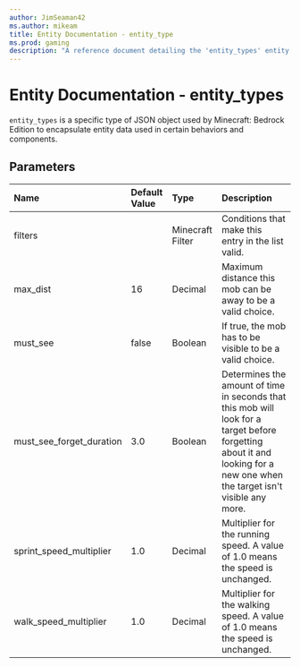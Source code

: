 ```yaml
---
author: JimSeaman42
ms.author: mikeam
title: Entity Documentation - entity_type
ms.prod: gaming
description: "A reference document detailing the 'entity_types' entity filter"
---
```


# Entity Documentation - entity_types

`entity_types` is a specific type of JSON object used by Minecraft: Bedrock Edition to encapsulate entity data used in certain behaviors and components.

## Parameters

|Name |Default Value |Type |Description |
|:-----|:--------------|:-----|:------------|
|filters | |Minecraft Filter|Conditions that make this entry in the list valid. |
|max_dist |16 |Decimal |Maximum distance this mob can be away to be a valid choice. |
|must_see |false |Boolean |If true, the mob has to be visible to be a valid choice. |
|must_see_forget_duration |3.0 | Boolean |Determines the amount of time in seconds that this mob will look for a target before forgetting about it and looking for a new one when the target isn't visible any more. |
|sprint_speed_multiplier |1.0 |Decimal |Multiplier for the running speed. A value of 1.0 means the speed is unchanged. |
|walk_speed_multiplier |1.0 |Decimal |Multiplier for the walking speed. A value of 1.0 means the speed is unchanged. |
